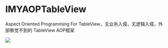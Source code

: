 # IMYAOPTableView
Aspect Oriented Programming For TableView，无业务入侵，无逻辑入侵，外部察觉不到的 TableView AOP框架

![](https://github.com/li6185377/IMYAOPTableView/raw/master/screenshot/screenshot/aop_tableview_demo.gif)
